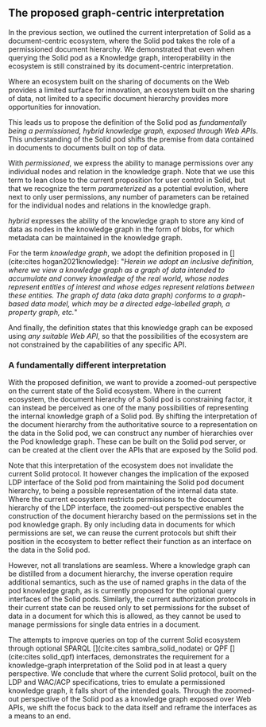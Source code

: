 ## The proposed graph-centric interpretation
In the previous section, we outlined the current interpretation 
of Solid as a document-centric ecosystem, where the Solid pod takes the role 
of a permissioned document hierarchy. We demonstrated that even when querying
the Solid pod as a Knowledge graph, interoperability in the ecosystem is still
constrained by its document-centric interpretation.

Where an ecosystem built on the sharing of documents on the Web
provides a limited surface for innovation,
an ecosystem built on the sharing of data,
not limited to a specific document hierarchy
provides more opportunities for innovation.

This leads us to propose the definition of the Solid pod as *fundamentally being a permissioned, hybrid knowledge graph, exposed through Web APIs*.
This understanding of the Solid pod shifts the premise from data contained in documents to documents built on top of data.

<!-- permissioned -->
With *permissioned*, we express the ability to manage permissions over any individual nodes and relation in the knowledge graph.
Note that we use this term to lean close to the current proposition for user control in Solid, 
but that we recognize the term *parameterized* as a potential evolution, where next to only user permissions,
any number of parameters can be retained for the individual nodes and relations in the knowledge graph. 
<!-- hybdid -->
*hybrid* expresses the ability of the knowledge graph to store any kind of data as nodes in the knowledge graph 
in the form of blobs, for which metadata can be maintained in the knowledge graph.
<!-- knowledge grap -->
For the term *knowledge graph*, 
we adopt the definition proposed in [](cite:cites hogan2021knowledge):
"*Herein we adopt an inclusive definition, 
where we view a knowledge graph as a graph of data intended to accumulate and convey knowledge of the real world,
whose nodes represent entities of interest and whose edges represent relations between these entities. 
The graph of data (aka data graph) conforms to a graph-based data model, 
which may be a directed edge-labelled graph, a property graph, etc.*"
<!-- Web APIs -->
And finally, the definition states that this knowledge graph can be exposed using *any suitable Web API*,
so that the possibilities of the ecosystem are not constrained by the capabilities of any specific API.

### A fundamentally different interpretation
<!-- The interpretation -->
With the proposed definition, we want to provide a zoomed-out perspective on the current state of the Solid ecosystem.
Where in the current ecosystem, the document hierarchy of a Solid pod is constraining factor,
it can instead be perceived as one of the many possibilities
of representing the internal knowledge graph of a Solid pod.
By shifting the interpretation of the document hierarchy from the authoritative source
to a representation on the data in the Solid pod, we can construct any number of hierarchies 
over the Pod knowledge graph.
These can be built on the Solid pod server, or can be created at the client
over the APIs that are exposed by the Solid pod.

<!-- The current Solid protocol as a KG -->
Note that this interpretation of the ecosystem 
does not invalidate the current Solid protocol.
It however changes the implication
of the exposed LDP interface of the Solid pod
from maintaining the Solid pod document hierarchy,
to being a possible representation of the internal data state.
Where the current ecosystem restricts permissions to the document
hierarchy of the LDP interface, the zoomed-out perspective
enables the construction of the document hierarchy based on 
the permissions set in the pod knowledge graph.
By only including data in documents for which permissions are set,
we can reuse the current protocols 
but shift their position in the ecosystem to better 
reflect their function as an interface on the data in the Solid pod.

However, not all translations are seamless.
Where a knowledge graph can be distilled from a document hierarchy,
the inverse operation require additional semantics,
such as the use of named graphs in the data of the pod knowledge graph,
as is currently proposed for the optional query interfaces of the Solid pods.
Similarly, the current authorization protocols in their current state can be reused
only to set permissions for the subset of data in a document for which this is allowed,
as they cannot be used to manage permissions for single data entries in a document.


<!-- conclusion -->
The attempts to improve queries on top 
of the current Solid ecosystem 
through optional SPARQL [](cite:cites sambra_solid_nodate) 
or QPF [](cite:cites solid_qpf) interfaces,
demonstrates the requirement
for a knowledge-graph interpretation
of the Solid pod in at least a query perspective.
We conclude that where the current Solid protocol,
built on the LDP and WAC/ACP specifications,
tries to emulate a permissioned knowledge graph,
it falls short of the intended goals.
Through the zoomed-out perspective of the Solid pod
as a knowledge graph exposed over Web APIs, 
we shift the focus back to the data itself
and reframe the interfaces as a means to an end.


<!-- Make point that a document FUNDAMENTALLY is built on application assumptions -->

<!-- Synthese: perfect naast elkaar leven -->

<!-- Make harsher point maybe -->

<!-- Mkae point van Comparible on READ - problems of writing and management for data are problematic on document structure -->



















